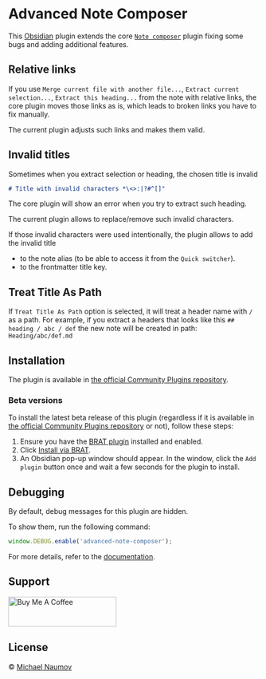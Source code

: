 # Advanced Note Composer

This [Obsidian](https://obsidian.md/) plugin extends the core [`Note composer`](https://help.obsidian.md/plugins/note-composer) plugin fixing some bugs and adding additional features.

## Relative links

If you use `Merge current file with another file...`, `Extract current selection...`, `Extract this heading...` from the note with relative links, the core plugin moves those links as is, which leads to broken links you have to fix manually.

The current plugin adjusts such links and makes them valid.

## Invalid titles

Sometimes when you extract selection or heading, the chosen title is invalid

```md
# Title with invalid characters *\<>:|?#^[]"
```

The core plugin will show an error when you try to extract such heading.

The current plugin allows to replace/remove such invalid characters.

If those invalid characters were used intentionally, the plugin allows to add the invalid title

- to the note alias (to be able to access it from the `Quick switcher`).
- to the frontmatter title key.

## Treat Title As Path

If `Treat Title As Path` option is selected, it will treat a header name with `/` as a path. For example, if you extract a headers that looks like this `## heading / abc / def` the new note will be created in path: `Heading/abc/def.md`

## Installation

The plugin is available in [the official Community Plugins repository](https://obsidian.md/plugins?id=advanced-note-composer).

### Beta versions

To install the latest beta release of this plugin (regardless if it is available in [the official Community Plugins repository](https://obsidian.md/plugins) or not), follow these steps:

1. Ensure you have the [BRAT plugin](https://obsidian.md/plugins?id=obsidian42-brat) installed and enabled.
2. Click [Install via BRAT](https://intradeus.github.io/http-protocol-redirector?r=obsidian://brat?plugin=https://github.com/mnaoumov/obsidian-advanced-note-composer).
3. An Obsidian pop-up window should appear. In the window, click the `Add plugin` button once and wait a few seconds for the plugin to install.

## Debugging

By default, debug messages for this plugin are hidden.

To show them, run the following command:

```js
window.DEBUG.enable('advanced-note-composer');
```

For more details, refer to the [documentation](https://github.com/mnaoumov/obsidian-dev-utils/blob/main/docs/debugging.md).

## Support

<!-- markdownlint-disable MD033 -->
<a href="https://www.buymeacoffee.com/mnaoumov" target="_blank"><img src="https://cdn.buymeacoffee.com/buttons/v2/default-yellow.png" alt="Buy Me A Coffee" height="60" width="217"></a>
<!-- markdownlint-enable MD033 -->

## License

© [Michael Naumov](https://github.com/mnaoumov/)
